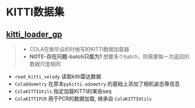 # KITTI数据集
## [kitti_loader_gp](./kitti_loader_gp.py)
> - COLA在做毕设的时候写的KITTI数据加载器
> - **NOTE-存在问题-batch只能为1** 想要多个batch，则需要每一次返回的数据尺度相同
- `read_kitti_velody` 读取kitti雷达数据
- `ColaOdometry` 在原本`pykitti.odometry` 的基础上添加了相机姿态等信息
- `ColaKITTIUtils` 指定加载KITTI的某些seq
- `ColaKITTIPCR` 用于PCR的数据加载, 继承自 `ColaKITTIUtils`
